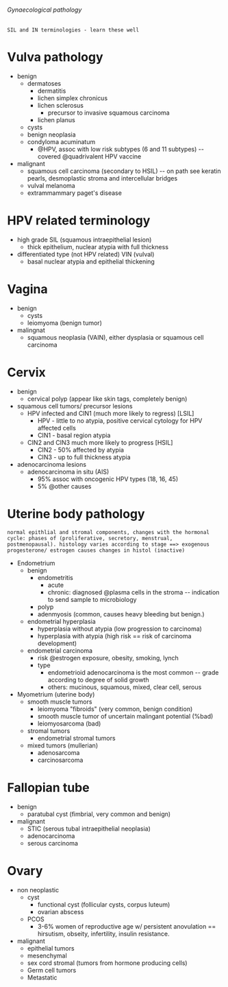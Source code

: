 ###### Gynaecological pathology
    SIL and IN terminologies - learn these well

# Vulva pathology
- benign
    + dermatoses
        * dermatitis
        * lichen simplex chronicus
        * lichen sclerosus
            - precursor to invasive squamous carcinoma
        * lichen planus
    + cysts
    + benign neoplasia
    + condyloma acuminatum
        * @HPV, assoc with low risk subtypes (6 and 11 subtypes) -- covered @quadrivalent HPV vaccine
- malignant
    + squamous cell carcinoma (secondary to HSIL) -- on path see keratin pearls, desmoplastic stroma and intercellular bridges
    + vulval melanoma
    + extrammammary paget's disease




# HPV related terminology
- high grade SIL (squamous intraepithelial lesion)
    + thick epithelium, nuclear atypia with full thickness
- differentiated type (not HPV related) VIN (vulval)
    + basal nuclear atypia and epithelial thickening


# Vagina
- benign
    + cysts
    + leiomyoma (benign tumor)
- malingnat
    + squamous neoplasia (VAIN), either dysplasia or squamous cell carcinoma

# Cervix
- benign
    + cervical polyp (appear like skin tags, completely benign)
- squamous cell tumors/ precursor lesions
    + HPV infected and CIN1 (much more likely to regress) [LSIL]
        * HPV - little to no atypia, positive cervical cytology for HPV affected cells
        * CIN1 - basal region atypia
    + CIN2 and CIN3 much more likely to progress [HSIL]
        * CIN2 - 50% affected by atypia
        * CIN3 - up to full thickness atypia
- adenocarcinoma lesions
    + adenocarcinoma in situ (AIS)
        * 95% assoc with oncogenic HPV types (18, 16, 45)
        * 5% @other causes


# Uterine body pathology
    normal epithlial and stromal components, changes with the hormonal cycle: phases of (proliferative, secretory, menstrual, postmenopausal). histology varies according to stage ==> exogenous progesterone/ estrogen causes changes in histol (inactive)
- Endometrium
    + benign
        * endometritis
            - acute
            - chronic: diagnosed @plasma cells in the stroma -- indication to send sample to microbiology 
        * polyp
        * adenmyosis (common, causes heavy bleeding but benign.)
    + endometrial hyperplasia
        * hyperplasia without atypia (low progression to carcinoma)
        * hyperplasia with atypia (high risk == risk of carcinoma development)
    + endometrial carcinoma
        * risk @estrogen exposure, obesity, smoking, lynch
        * type
            - endometrioid adenocarcinoma is the most common -- grade according to degree of solid growth 
            - others: mucinous, squamous, mixed, clear cell, serous
- Myometrium (uterine body)
    + smooth muscle tumors
        * leiomyoma "fibroids" (very common, benign condition)
        * smooth muscle tumor of uncertain malingant potential (%bad)
        * leiomyosarcoma (bad)
    + stromal tumors
        * endometrial stromal tumors
    + mixed tumors (mullerian)
        * adenosarcoma
        * carcinosarcoma

# Fallopian tube
- benign
    + paratubal cyst (fimbrial, very common and benign)
- malignant
    + STIC (serous tubal intraepithelial neoplasia)
    + adenocarcinoma
    + serous carcinoma

# Ovary
- non neoplastic
    + cyst 
        * functional cyst (follicular cysts, corpus luteum)
        * ovarian abscess
    + PCOS
        * 3-6% women of reproductive age w/ persistent anovulation == hirsutism, obseity, infertility, insulin resistance.
- malignant
    + epithelial tumors
    + mesenchymal 
    + sex cord stromal (tumors from hormone producing cells)
    + Germ cell tumors
    + Metastatic